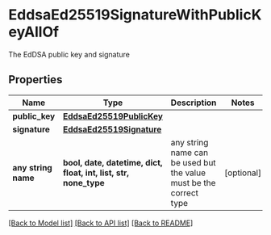 # EddsaEd25519SignatureWithPublicKeyAllOf

The EdDSA public key and signature

## Properties
Name | Type | Description | Notes
------------ | ------------- | ------------- | -------------
**public_key** | [**EddsaEd25519PublicKey**](EddsaEd25519PublicKey.md) |  | 
**signature** | [**EddsaEd25519Signature**](EddsaEd25519Signature.md) |  | 
**any string name** | **bool, date, datetime, dict, float, int, list, str, none_type** | any string name can be used but the value must be the correct type | [optional]

[[Back to Model list]](../README.md#documentation-for-models) [[Back to API list]](../README.md#documentation-for-api-endpoints) [[Back to README]](../README.md)


